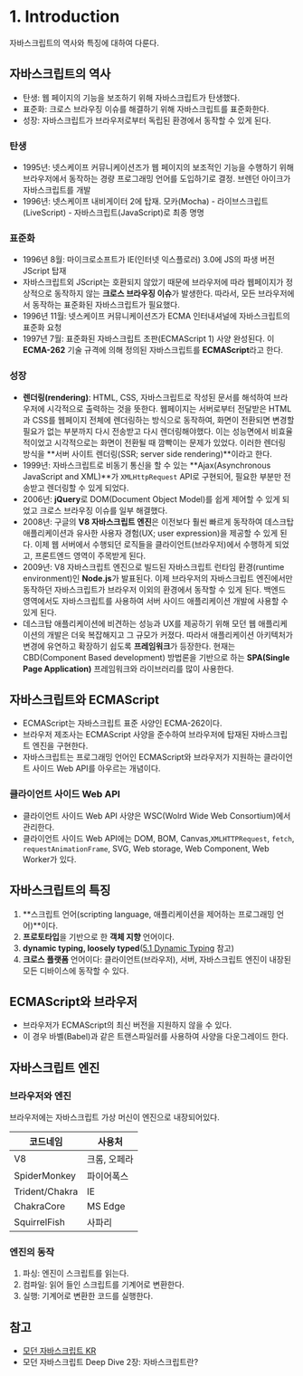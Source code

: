 # 1. Introduction

자바스크립트의 역사와 특징에 대하여 다룬다.



## 자바스크립트의 역사

- 탄생: 웹 페이지의 기능을 보조하기 위해 자바스크립트가 탄생했다.
- 표준화: 크로스 브라우징 이슈를 해결하기 위해 자바스크립트를 표준화한다.
- 성장: 자바스크립트가 브라우저로부터 독립된 환경에서 동작할 수 있게 된다.



### 탄생

- 1995년: 넷스케이프 커뮤니케이션즈가 웹 페이지의 보조적인 기능을 수행하기 위해 브라우저에서 동작하는 경량 프로그래밍 언어를 도입하기로 결정. 브렌던 아이크가 자바스크립트를 개발
- 1996년: 넷스케이프 내비게이터 2에 탑재. 모카(Mocha) - 라이브스크립트(LiveScript) - 자바스크립트(JavaScript)로 최종 명명



### 표준화

- 1996년 8월: 마이크로소프트가 IE(인터넷 익스플로러) 3.0에 JS의 파생 버전 JScript 탑재
- 자바스크립트외 JScript는 호환되지 않았기 때문에 브라우저에 따라 웹페이지가 정상적으로 동작하지 않는 **크로스 브라우징 이슈**가 발생한다. 따라서, 모든 브라우저에서 동작하는 표준화된 자바스크립트가 필요했다.
- 1996년 11월: 넷스케이프 커뮤니케이션즈가 ECMA 인터내셔널에 자바스크립트의 표준화 요청
- 1997년 7월: 표준화된 자바스크립트 초판(ECMAScript 1) 사양 완성된다. 이 **ECMA-262** 기술 규격에 의해 정의된 자바스크립트를 **ECMAScript**라고 한다.



### 성장

- **렌더링(rendering)**: HTML, CSS, 자바스크립트로 작성된 문서를 해석하여 브라우저에 시각적으로 출력하는 것을 뜻한다. 웹페이지는 서버로부터 전달받은 HTML과 CSS를 웹페이지 전체에 렌더링하는 방식으로 동작하여, 화면이 전환되면 변경할 필요가 없는 부분까지 다시 전송받고 다시 렌더링해야했다. 이는 성능면에서 비효율적이었고 시각적으로는 화면이 전환될 때 깜빡이는 문제가 있었다. 이러한 렌더링 방식을 **서버 사이트 렌더링(SSR; server side rendering)**이라고 한다.
- 1999년: 자바스크립트로 비동기 통신을 할 수 있는 **Ajax(Asynchronous JavaScript and XML)**가 `XMLHttpRequest` API로 구현되어, 필요한 부분만 전송받고 렌더링할 수 있게 되었다.
- 2006년: **jQuery**로 DOM(Document Object Model)를 쉽게 제어할 수 있게 되었고 크로스 브라우징 이슈를 일부 해결했다.
- 2008년: 구글의 **V8 자바스크립트 엔진**은 이전보다 훨씬 빠르게 동작하여 데스크탑 애플리케이션과 유사한 사용자 경험(UX; user expression)을 제공할 수 있게 된다. 이제 웹 서버에서 수행되던 로직들을 클라이언트(브라우저)에서 수행하게 되었고, 프론트엔드 영역이 주목받게 된다.
- 2009년: V8 자바스크립트 엔진으로 빌드된 자바스크립트 런타임 환경(runtime environment)인  **Node.js**가 발표된다. 이제 브라우저의 자바스크립트 엔진에서만 동작하던 자바스크립트가 브라우저 이외의 환경에서 동작할 수 있게 된다. 백엔드 영역에서도 자바스크립트를 사용하여 서버 사이드 애플리케이션 개발에 사용할 수 있게 된다.
- 데스크탑 애플리케이션에 비견하는 성능과 UX를 제공하기 위해 모던 웹 애플리케이션의 개발은 더욱 복잡해지고 그 규모가 커졌다. 따라서 애플리케이션 아키텍처가 변경에 유연하고 확장하기 쉽도록 **프레임워크**가 등장한다. 현재는 CBD(Component Based development) 방법론을 기반으로 하는 **SPA(Single Page Application)** 프레임워크와 라이브러리를 많이 사용한다.



## 자바스크립트와 ECMAScript

- ECMAScript는 자바스크립트 표준 사양인 ECMA-262이다.
- 브라우저 제조사는 ECMAScript 사양을 준수하여 브라우저에 탑재된 자바스크립트 엔진을 구현한다.
- 자바스크립트는 프로그래밍 언어인 ECMAScript와 브라우저가 지원하는 클라이언트 사이드 Web API를 아우르는 개념이다.



### 클라이언트 사이드 Web API

- 클라이언트 사이드 Web API 사양은 WSC(Wolrd Wide Web Consortium)에서 관리한다.
- 클라이언트 사이드 Web API에는 DOM, BOM, Canvas,`XMLHTTPRequest`, `fetch`, `requestAnimationFrame`, SVG, Web storage, Web Component, Web Worker가 있다.



## 자바스크립트의 특징

1. **스크립트 언어(scripting language, 애플리케이션을 제어하는 프로그래밍 언어)**이다.
2. **프로토타입**을 기반으로 한 **객체 지향** 언어이다.
3. **dynamic typing, loosely typed**([5.1 Dynamic Typing](https://github.com/leegwae/study-javascript/blob/main/05.%20Data%20Types.md#51-dynamic-typing) 참고)
4. **크로스 플랫폼** 언어이다: 클라이언트(브라우저), 서버, 자바스크립트 엔진이 내장된 모든 디바이스에 동작할 수 있다.



## ECMAScript와 브라우저

- 브라우저가 ECMAScript의 최신 버전을 지원하지 않을 수 있다.
- 이 경우 바벨(Babel)과 같은 트랜스파일러를 사용하여 사양을 다운그레이드 한다.



## 자바스크립트 엔진

### 브라우저와 엔진

브라우저에는 자바스크립트 가상 머신이 엔진으로 내장되어있다.

| 코드네임       | 사용처       |
| -------------- | ------------ |
| V8             | 크롬, 오페라 |
| SpiderMonkey   | 파이어폭스   |
| Trident/Chakra | IE           |
| ChakraCore     | MS Edge      |
| SquirrelFish   | 사파리       |



### 엔진의 동작

1. 파싱: 엔진이 스크립트를 읽는다.
2. 컴파일: 읽어 들인 스크립트를 기계어로 변환한다.
3. 실행: 기계어로 변환한 코드를 실행한다.



## 참고

- [모던 자바스크립트 KR](https://ko.javascript.info/intro)
- 모던 자바스크립트 Deep Dive 2장: 자바스크립트란?